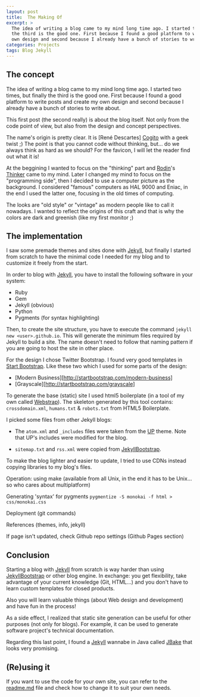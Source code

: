 ```yaml
---
layout: post
title:  The Making Of
excerpt: >
  The idea of writing a blog came to my mind long time ago. I started two times, but finally
  the third is the good one. First because I found a good platform to write posts and create my
  own design and second because I already have a bunch of stories to write about...
categories: Projects
tags: Blog Jekyll
---
```


The concept
-----------

The idea of writing a blog came to my mind long time ago. I started two times, but finally the
third is the good one. First because I found a good platform to write posts and create my own
design and second because I already have a bunch of stories to write about.

This first post (the second really) is about the blog itself. Not only from the code point
of view, but also from the design and concept perspectives.

The name's origin is pretty clear. It is [René Descartes] [Cogito] with a geek twist ;) 
The point is that you cannot code without thinking, but... do we always think as hard as we
should? For the favicon, I will let the reader find out what it is!

At the beggining I wanted to focus on the "thinking" part and [Rodin]'s [Thinker] came to my 
mind. Later I changed my mind to focus on the "programming side", then I decided to use a
computer picture as the background. I considered "famous" computers as HAL 9000 and Eniac, 
in the end I used the latter one, focusing in the old times of computing.

The looks are "old style" or "vintage" as modern people like to call it nowadays. I wanted to
reflect the origins of this craft and that is why the colors are dark and greenish (like my
first monitor ;)

[Renee Descartes]: http://en.wikipedia.org/wiki/Ren%C3%A9_Descartes
[Cogito]: http://en.wikipedia.org/wiki/Cogito_ergo_sum
[Rodin]: http://en.wikipedia.org/wiki/Auguste_Rodin
[Thinker]: http://en.wikipedia.org/wiki/The_Thinker


The implementation
------------------

I saw some premade themes and sites done with [Jekyll], but finally I started from scratch to
have the minimal code I needed for my blog and to customize it freely from the start.

In order to blog with [Jekyll], you have to install the following software in your system:
- Ruby
- Gem
- Jekyll (obvious)
- Python
- Pygments (for syntax highlighting)
    
Then, to create the site structure, you have to execute the command
`jekyll new <user>.github.io`. This will generate the minimum files required by Jekyll to build
a site. The name doesn't need to follow that naming pattern if you are going to host the site
in other place.

For the design I chose Twitter Bootstrap. I found very good templates in [Start Bootstrap].
Like these two which I used for some parts of the design:

* [Modern Business][http://startbootstrap.com/modern-business]
* [Grayscale][http://startbootstrap.com/grayscale]

To generate the base (static) site I used html5 boilerplate (in a tool of my own called
[Webstrap]). The skeleton generated by this tool contains: `crossdomain.xml`, 
`humans.txt` & `robots.txt` from HTML5 Boilerplate.
  
I picked some files from other Jekyll blogs:

* The `atom.xml` and `_includes` files were taken from the [UP][up] theme. Note that UP's
  includes were modified for the blog.

* `sitemap.txt` and `rss.xml` were copied from [JekyllBootstrap].

To make the blog lighter and easier to update, I tried to use CDNs instead copying libraries to
my blog's files.

Operation: using make (available from all Unix, in the end it has to be Unix... so who cares
about multiplatform)
  
Generating 'syntax' for pygments `pygmentize -S monokai -f html > css/monokai.css`

Deployment (git commands)

References (themes, info, jekyll)

If page isn't updated, check Github repo settings (Github Pages section)

[up]: http://github.com/caarlos0/up
[Webstrap]: https://github.com/jamming/webstrap
[JekyllBootstrap]: http://jekyllbootstrap.com
[Start Bootstrap]: http://startbootstrap.com


Conclusion
----------

Starting a blog with [Jekyll] from scratch is way harder than using [JekyllBootstrap] or other 
blog engine. In exchange: you get flexibility, take advantage of your current knowledge (Git, 
HTML...) and you don't have to learn custom templates for closed products.

Also you will learn valuable things (about Web design and development) and have fun in the 
process!

As a side effect, I realized that static site generation can be useful for other purposes (not
only for blogs). For example, it can be used to generate software project's technical 
documentation.

Regarding this last point, I found a [Jekyll] wannabe in Java called [JBake] that looks very 
promising.

[Jekyll]: http://jekyllrb.com
[JBake]: http://jbake.org

(Re)using it
------------

If you want to use the code for your own site, you can refer to the [readme.md] file and check
how to change it to suit your own needs.

[readme.md]: http://github.com/jamming/jamming.github.io/blob/master/readme.md
